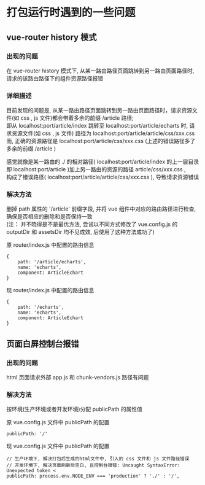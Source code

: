 # 打包运行时遇到的一些问题

## vue-router history 模式

### 出现的问题
在 vue-router history 模式下, 从某一路由路径页面跳转到另一路由页面路径时, 请求的该路由路径下的组件资源路径报错

### 详细描述
目前发现的问题是, 从某一路由路径页面跳转到另一路由页面路径时，请求资源文件(如 css , js 文件)都会带着多余的前缀 /article 路径;  
即从 localhost:port/article/index 跳转至 localhost:port/article/echarts 时, 请求资源文件(如 css , js 文件) 路径为 localhost:port/article/article/css/xxx.css  
而, 正确的资源路径是 localhost:port/article/css/xxx.css (上述的错误路径多了多余的前缀 /article )

感觉就像是某一路由的 ./ 的相对路径( localhost:port/article/index 的上一层目录即 localhost:port/article )加上另一路由的资源的路径 article/css/xxx.css ,  
构成了错误路径( localhost:port/article/article/css/xxx.css ), 导致请求资源错误

### 解决方法
删掉 path 属性的 '/article' 前缀字段, 并将 vue 组件中对应的路由路径进行检查, 确保是否相应的删除和是否保持一致  
(注： 并不晓得是不是最优方法, 尝试以不同方式修改了 vue.config.js 的 outputDir 和 assetsDir 均不见成效, 后使用了这种方法成功了)

原 router/index.js 中配置的路由信息
```
{
    path: '/article/echarts',
    name: 'echarts',
    component: ArticleEchart
}
```

现 router/index.js 中配置的路由信息
```
{
    path: '/echarts',
    name: 'echarts',
    component: ArticleEchart
}
```

## 页面白屏控制台报错

### 出现的问题
html 页面请求外部 app.js 和 chunk-vendors.js 路径有问题

### 解决方法
按环境(生产环境或者开发环境)分配 publicPath 的属性值

原 vue.config.js 文件中 publicPath 的配置
```
publicPath: '/'
```
现 vue.config.js 文件中 publicPath 的配置
```
// 生产环境下, 解决打包后生成的html文件中, 引入的 css 文件和 js 文件路径错误
// 开发环境下, 解决页面刷新后空白, 且控制台报错: Uncaught SyntaxError: Unexpected token <
publicPath: process.env.NODE_ENV === 'production' ? './' : '/',
```